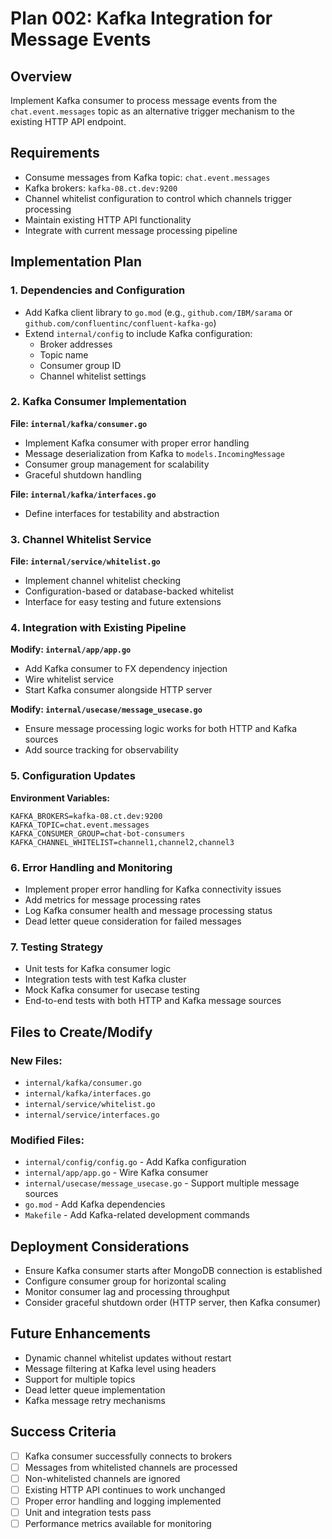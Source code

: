 # Plan 002: Kafka Integration for Message Events

## Overview

Implement Kafka consumer to process message events from the `chat.event.messages` topic as an alternative trigger mechanism to the existing HTTP API endpoint.

## Requirements

- Consume messages from Kafka topic: `chat.event.messages`
- Kafka brokers: `kafka-08.ct.dev:9200`
- Channel whitelist configuration to control which channels trigger processing
- Maintain existing HTTP API functionality
- Integrate with current message processing pipeline

## Implementation Plan

### 1. Dependencies and Configuration

- Add Kafka client library to `go.mod` (e.g., `github.com/IBM/sarama` or `github.com/confluentinc/confluent-kafka-go`)
- Extend `internal/config` to include Kafka configuration:
  - Broker addresses
  - Topic name
  - Consumer group ID
  - Channel whitelist settings

### 2. Kafka Consumer Implementation

**File: `internal/kafka/consumer.go`**
- Implement Kafka consumer with proper error handling
- Message deserialization from Kafka to `models.IncomingMessage`
- Consumer group management for scalability
- Graceful shutdown handling

**File: `internal/kafka/interfaces.go`**
- Define interfaces for testability and abstraction

### 3. Channel Whitelist Service

**File: `internal/service/whitelist.go`**
- Implement channel whitelist checking
- Configuration-based or database-backed whitelist
- Interface for easy testing and future extensions

### 4. Integration with Existing Pipeline

**Modify: `internal/app/app.go`**
- Add Kafka consumer to FX dependency injection
- Wire whitelist service
- Start Kafka consumer alongside HTTP server

**Modify: `internal/usecase/message_usecase.go`**
- Ensure message processing logic works for both HTTP and Kafka sources
- Add source tracking for observability

### 5. Configuration Updates

**Environment Variables:**
```
KAFKA_BROKERS=kafka-08.ct.dev:9200
KAFKA_TOPIC=chat.event.messages
KAFKA_CONSUMER_GROUP=chat-bot-consumers
KAFKA_CHANNEL_WHITELIST=channel1,channel2,channel3
```

### 6. Error Handling and Monitoring

- Implement proper error handling for Kafka connectivity issues
- Add metrics for message processing rates
- Log Kafka consumer health and message processing status
- Dead letter queue consideration for failed messages

### 7. Testing Strategy

- Unit tests for Kafka consumer logic
- Integration tests with test Kafka cluster
- Mock Kafka consumer for usecase testing
- End-to-end tests with both HTTP and Kafka message sources

## Files to Create/Modify

### New Files:
- `internal/kafka/consumer.go`
- `internal/kafka/interfaces.go`
- `internal/service/whitelist.go`
- `internal/service/interfaces.go`

### Modified Files:
- `internal/config/config.go` - Add Kafka configuration
- `internal/app/app.go` - Wire Kafka consumer
- `internal/usecase/message_usecase.go` - Support multiple message sources
- `go.mod` - Add Kafka dependencies
- `Makefile` - Add Kafka-related development commands

## Deployment Considerations

- Ensure Kafka consumer starts after MongoDB connection is established
- Configure consumer group for horizontal scaling
- Monitor consumer lag and processing throughput
- Consider graceful shutdown order (HTTP server, then Kafka consumer)

## Future Enhancements

- Dynamic channel whitelist updates without restart
- Message filtering at Kafka level using headers
- Support for multiple topics
- Dead letter queue implementation
- Kafka message retry mechanisms

## Success Criteria

- [ ] Kafka consumer successfully connects to brokers
- [ ] Messages from whitelisted channels are processed
- [ ] Non-whitelisted channels are ignored
- [ ] Existing HTTP API continues to work unchanged
- [ ] Proper error handling and logging implemented
- [ ] Unit and integration tests pass
- [ ] Performance metrics available for monitoring